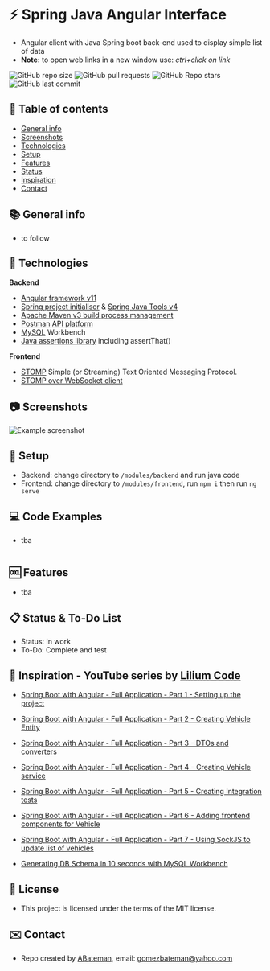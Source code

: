 # :zap: Spring Java Angular Interface

* Angular client with Java Spring boot back-end used to display simple list of data
* **Note:** to open web links in a new window use: _ctrl+click on link_

![GitHub repo size](https://img.shields.io/github/repo-size/AndrewJBateman/java-angular-data?style=plastic)
![GitHub pull requests](https://img.shields.io/github/issues-pr/AndrewJBateman/java-angular-data?style=plastic)
![GitHub Repo stars](https://img.shields.io/github/stars/AndrewJBateman/java-angular-data?style=plastic)
![GitHub last commit](https://img.shields.io/github/last-commit/AndrewJBateman/java-angular-data?style=plastic)

## :page_facing_up: Table of contents

* [General info](#general-info)
* [Screenshots](#screenshots)
* [Technologies](#technologies)
* [Setup](#setup)
* [Features](#features)
* [Status](#status)
* [Inspiration](#inspiration)
* [Contact](#contact)

## :books: General info

* to follow

## :signal_strength: Technologies

**Backend**
* [Angular framework v11](https://angular.io/)
* [Spring project initialiser](https://start.spring.io/) & [Spring Java Tools v4](https://spring.io/tools)
* [Apache Maven v3 build process management](https://maven.apache.org/what-is-maven.html)
* [Postman API platform](https://www.postman.com/)
* [MySQL](https://dev.mysql.com/) Workbench
* [Java assertions library](https://assertj.github.io/doc/) including assertThat()

**Frontend**
* [STOMP](https://stomp-js.github.io/stomp-websocket/codo/extra/docs-src/Usage.md.html) Simple (or Streaming) Text Oriented Messaging Protocol. 
* [STOMP over WebSocket client](https://www.npmjs.com/package/@stomp/stompjs)

## :camera: Screenshots

![Example screenshot](./img/java-angular.png)

## :floppy_disk: Setup

* Backend: change directory to `/modules/backend` and run java code
* Frontend: change directory to `/modules/frontend`, run `npm i` then run `ng serve`

## :computer: Code Examples

* tba

```java

```

## :cool: Features

* tba

## :clipboard: Status & To-Do List

* Status: In work
* To-Do: Complete and test

## :clap: Inspiration - YouTube series by [Lilium Code](https://www.youtube.com/channel/UCHu8fdv3oIxYOVr9e92AxYQ)

* [Spring Boot with Angular - Full Application - Part 1 - Setting up the project](https://www.youtube.com/watch?v=Z7L0BeAZE0Y&list=PLXy8DQl3058Mk_oZhph6cpXqBf99veSRT&index=1)
* [Spring Boot with Angular - Full Application - Part 2 - Creating Vehicle Entity](https://www.youtube.com/watch?v=76tHjIyxABg&list=PLXy8DQl3058Mk_oZhph6cpXqBf99veSRT&index=2)
* [Spring Boot with Angular - Full Application - Part 3 - DTOs and converters](https://www.youtube.com/watch?v=RMqQfrDm8nE&list=PLXy8DQl3058Mk_oZhph6cpXqBf99veSRT&index=3)
* [Spring Boot with Angular - Full Application - Part 4 - Creating Vehicle service](https://www.youtube.com/watch?v=JVrp6je-G9Q&list=PLXy8DQl3058Mk_oZhph6cpXqBf99veSRT&index=4)
* [Spring Boot with Angular - Full Application - Part 5 - Creating Integration tests](https://www.youtube.com/watch?v=FHmsXO6H8eM&list=PLXy8DQl3058Mk_oZhph6cpXqBf99veSRT&index=5)
* [Spring Boot with Angular - Full Application - Part 6 - Adding frontend components for Vehicle](https://www.youtube.com/watch?v=6ACYV_njhyg&list=PLXy8DQl3058Mk_oZhph6cpXqBf99veSRT&index=6)
* [Spring Boot with Angular - Full Application - Part 7 - Using SockJS to update list of vehicles](https://www.youtube.com/watch?v=dh_mAphaBU4&list=PLXy8DQl3058Mk_oZhph6cpXqBf99veSRT&index=7)

* [Generating DB Schema in 10 seconds with MySQL Workbench](https://www.youtube.com/watch?v=RbKEYDtkAJI)

## :file_folder: License

* This project is licensed under the terms of the MIT license.

## :envelope: Contact

* Repo created by [ABateman](https://github.com/AndrewJBateman), email: gomezbateman@yahoo.com
